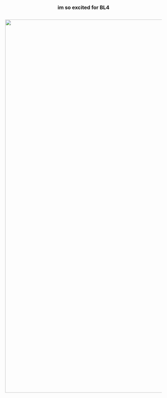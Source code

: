 ### <p align="center"> im so excited for BL4
 
## <p align="center"><img width="1200" height="1200" alt="image" src="https://github.com/user-attachments/assets/a726da31-cd3f-42b4-ad98-ff0ba21470ce" />

